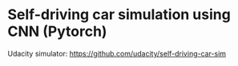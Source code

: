 # Self-driving car simulation using CNN (Pytorch)

Udacity simulator: https://github.com/udacity/self-driving-car-sim
